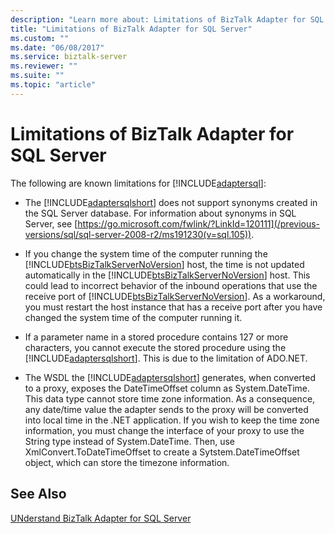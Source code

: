 ```yaml
---
description: "Learn more about: Limitations of BizTalk Adapter for SQL Server"
title: "Limitations of BizTalk Adapter for SQL Server"
ms.custom: ""
ms.date: "06/08/2017"
ms.service: biztalk-server
ms.reviewer: ""
ms.suite: ""
ms.topic: "article"
---
```

# Limitations of BizTalk Adapter for SQL Server
The following are known limitations for [!INCLUDE[adaptersql](../../includes/adaptersql-md.md)]:

- The [!INCLUDE[adaptersqlshort](../../includes/adaptersqlshort-md.md)] does not support synonyms created in the SQL Server database. For information about synonyms in SQL Server, see [https://go.microsoft.com/fwlink/?LinkId=120111](/previous-versions/sql/sql-server-2008-r2/ms191230(v=sql.105)).

- If you change the system time of the computer running the [!INCLUDE[btsBizTalkServerNoVersion](../../includes/btsbiztalkservernoversion-md.md)] host, the time is not updated automatically in the [!INCLUDE[btsBizTalkServerNoVersion](../../includes/btsbiztalkservernoversion-md.md)] host. This could lead to incorrect behavior of the inbound operations that use the receive port of [!INCLUDE[btsBizTalkServerNoVersion](../../includes/btsbiztalkservernoversion-md.md)]. As a workaround, you must restart the host instance that has a receive port after you have changed the system time of the computer running it.

- If a parameter name in a stored procedure contains 127 or more characters, you cannot execute the stored procedure using the [!INCLUDE[adaptersqlshort](../../includes/adaptersqlshort-md.md)]. This is due to the limitation of ADO.NET.

- The WSDL the [!INCLUDE[adaptersqlshort](../../includes/adaptersqlshort-md.md)] generates, when converted to a proxy, exposes the DateTimeOffset column as System.DateTime. This data type cannot store time zone information. As a consequence, any date/time value the adapter sends to the proxy will be converted into local time in the .NET application. If you wish to keep the time zone information, you must change the interface of your proxy to use the String type instead of System.DateTime. Then, use XmlConvert.ToDateTimeOffset to create a Sytstem.DateTimeOffset object, which can store the timezone information.

## See Also
 [UNderstand BizTalk Adapter for SQL Server](../../adapters-and-accelerators/adapter-sql/understand-biztalk-adapter-for-sql-server.md)